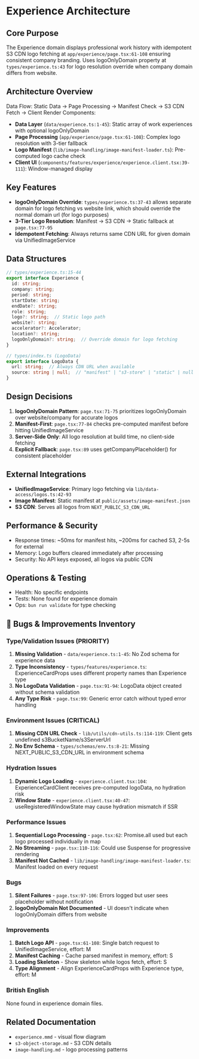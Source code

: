 # Experience Architecture

## Core Purpose

The Experience domain displays professional work history with idempotent S3 CDN logo fetching at `app/experience/page.tsx:61-108` ensuring consistent company branding. Uses logoOnlyDomain property at `types/experience.ts:43` for logo resolution override when company domain differs from website.

## Architecture Overview

Data Flow: Static Data → Page Processing → Manifest Check → S3 CDN Fetch → Client Render
Components:

- **Data Layer** (`data/experience.ts:1-45`): Static array of work experiences with optional logoOnlyDomain
- **Page Processing** (`app/experience/page.tsx:61-108`): Complex logo resolution with 3-tier fallback
- **Logo Manifest** (`lib/image-handling/image-manifest-loader.ts`): Pre-computed logo cache check
- **Client UI** (`components/features/experience/experience.client.tsx:39-111`): Window-managed display

## Key Features

- **logoOnlyDomain Override**: `types/experience.ts:37-43` allows separate domain for logo fetching vs website link, which should override the normal domain url (for logo purposes)
- **3-Tier Logo Resolution**: Manifest → S3 CDN → Static fallback at `page.tsx:77-95`
- **Idempotent Fetching**: Always returns same CDN URL for given domain via UnifiedImageService

## Data Structures

```typescript
// types/experience.ts:15-44
export interface Experience {
  id: string;
  company: string;
  period: string;
  startDate: string;
  endDate?: string;
  role: string;
  logo?: string;  // Static logo path
  website?: string;
  accelerator?: Accelerator;
  location?: string;
  logoOnlyDomain?: string;  // Override domain for logo fetching
}

// types/index.ts (LogoData)
export interface LogoData {
  url: string;  // Always CDN URL when available
  source: string | null;  // "manifest" | "s3-store" | "static" | null
}
```

## Design Decisions

1. **logoOnlyDomain Pattern**: `page.tsx:71-75` prioritizes logoOnlyDomain over website/company for accurate logos
2. **Manifest-First**: `page.tsx:77-84` checks pre-computed manifest before hitting UnifiedImageService
3. **Server-Side Only**: All logo resolution at build time, no client-side fetching
4. **Explicit Fallback**: `page.tsx:89` uses getCompanyPlaceholder() for consistent placeholder

## External Integrations

- **UnifiedImageService**: Primary logo fetching via `lib/data-access/logos.ts:42-93`
- **Image Manifest**: Static manifest at `public/assets/image-manifest.json`
- **S3 CDN**: Serves all logos from `NEXT_PUBLIC_S3_CDN_URL`

## Performance & Security

- Response times: ~50ms for manifest hits, ~200ms for cached S3, 2-5s for external
- Memory: Logo buffers cleared immediately after processing
- Security: No API keys exposed, all logos via public CDN

## Operations & Testing

- Health: No specific endpoints
- Tests: None found for experience domain
- Ops: `bun run validate` for type checking

## 🐛 Bugs & Improvements Inventory

### Type/Validation Issues (PRIORITY)

1. **Missing Validation** - `data/experience.ts:1-45`: No Zod schema for experience data
2. **Type Inconsistency** - `types/features/experience.ts`: ExperienceCardProps uses different property names than Experience type
3. **No LogoData Validation** - `page.tsx:91-94`: LogoData object created without schema validation
4. **Any Type Risk** - `page.tsx:99`: Generic error catch without typed error handling

### Environment Issues (CRITICAL)

1. **Missing CDN URL Check** - `lib/utils/cdn-utils.ts:114-119`: Client gets undefined s3BucketName/s3ServerUrl
2. **No Env Schema** - `types/schemas/env.ts:8-21`: Missing NEXT_PUBLIC_S3_CDN_URL in environment schema

### Hydration Issues

1. **Dynamic Logo Loading** - `experience.client.tsx:104`: ExperienceCardClient receives pre-computed logoData, no hydration risk
2. **Window State** - `experience.client.tsx:40-47`: useRegisteredWindowState may cause hydration mismatch if SSR

### Performance Issues

1. **Sequential Logo Processing** - `page.tsx:62`: Promise.all used but each logo processed individually in map
2. **No Streaming** - `page.tsx:110-116`: Could use Suspense for progressive rendering
3. **Manifest Not Cached** - `lib/image-handling/image-manifest-loader.ts`: Manifest loaded on every request

### Bugs

1. **Silent Failures** - `page.tsx:97-106`: Errors logged but user sees placeholder without notification
2. **logoOnlyDomain Not Documented** - UI doesn't indicate when logoOnlyDomain differs from website

### Improvements

1. **Batch Logo API** - `page.tsx:61-108`: Single batch request to UnifiedImageService, effort: M
2. **Manifest Caching** - Cache parsed manifest in memory, effort: S
3. **Loading Skeleton** - Show skeleton while logos fetch, effort: S
4. **Type Alignment** - Align ExperienceCardProps with Experience type, effort: M

### British English

None found in experience domain files.

## Related Documentation

- `experience.mmd` - visual flow diagram
- `s3-object-storage.md` - S3 CDN details
- `image-handling.md` - logo processing patterns
